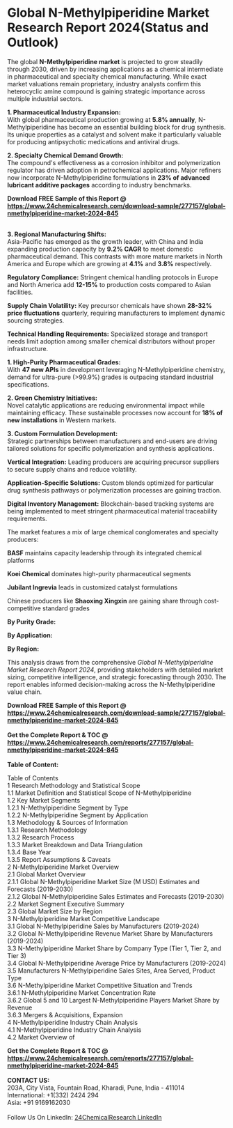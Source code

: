 <h1>Global N-Methylpiperidine Market Research Report 2024(Status and Outlook)</h1><p>The global <strong>N-Methylpiperidine market</strong> is projected to grow steadily through 2030, driven by increasing applications as a chemical intermediate in pharmaceutical and specialty chemical manufacturing. While exact market valuations remain proprietary, industry analysts confirm this heterocyclic amine compound is gaining strategic importance across multiple industrial sectors.</p><p><strong>1. Pharmaceutical Industry Expansion:</strong><br>
With global pharmaceutical production growing at <strong>5.8% annually</strong>, N-Methylpiperidine has become an essential building block for drug synthesis. Its unique properties as a catalyst and solvent make it particularly valuable for producing antipsychotic medications and antiviral drugs.</p><p><strong>2. Specialty Chemical Demand Growth:</strong><br>
The compound's effectiveness as a corrosion inhibitor and polymerization regulator has driven adoption in petrochemical applications. Major refiners now incorporate N-Methylpiperidine formulations in <strong>23% of advanced lubricant additive packages</strong> according to industry benchmarks.</p><div><b>Download FREE Sample of this Report @ 
            <a href="https://www.24chemicalresearch.com/download-sample/277157/global-nmethylpiperidine-market-2024-845">
            https://www.24chemicalresearch.com/download-sample/277157/global-nmethylpiperidine-market-2024-845</a></b></div><br><p><strong>3. Regional Manufacturing Shifts:</strong><br>
Asia-Pacific has emerged as the growth leader, with China and India expanding production capacity by <strong>9.2% CAGR</strong> to meet domestic pharmaceutical demand. This contrasts with more mature markets in North America and Europe which are growing at <strong>4.1%</strong> and <strong>3.8%</strong> respectively.</p><p><strong>Regulatory Compliance:</strong> Stringent chemical handling protocols in Europe and North America add <strong>12-15%</strong> to production costs compared to Asian facilities.</p><p><strong>Supply Chain Volatility:</strong> Key precursor chemicals have shown <strong>28-32% price fluctuations</strong> quarterly, requiring manufacturers to implement dynamic sourcing strategies.</p><p><strong>Technical Handling Requirements:</strong> Specialized storage and transport needs limit adoption among smaller chemical distributors without proper infrastructure.</p><p><strong>1. High-Purity Pharmaceutical Grades:</strong><br>
With <strong>47 new APIs</strong> in development leveraging N-Methylpiperidine chemistry, demand for ultra-pure (&gt;99.9%) grades is outpacing standard industrial specifications.</p><p><strong>2. Green Chemistry Initiatives:</strong><br>
Novel catalytic applications are reducing environmental impact while maintaining efficacy. These sustainable processes now account for <strong>18% of new installations</strong> in Western markets.</p><p><strong>3. Custom Formulation Development:</strong><br>
Strategic partnerships between manufacturers and end-users are driving tailored solutions for specific polymerization and synthesis applications.</p><p><strong>Vertical Integration:</strong> Leading producers are acquiring precursor suppliers to secure supply chains and reduce volatility.</p><p><strong>Application-Specific Solutions:</strong> Custom blends optimized for particular drug synthesis pathways or polymerization processes are gaining traction.</p><p><strong>Digital Inventory Management:</strong> Blockchain-based tracking systems are being implemented to meet stringent pharmaceutical material traceability requirements.</p><p>The market features a mix of large chemical conglomerates and specialty producers:</p><p><strong>BASF</strong> maintains capacity leadership through its integrated chemical platforms</p><p><strong>Koei Chemical</strong> dominates high-purity pharmaceutical segments</p><p><strong>Jubilant Ingrevia</strong> leads in customized catalyst formulations</p><p>Chinese producers like <strong>Shaoxing Xingxin</strong> are gaining share through cost-competitive standard grades</p><p><strong>By Purity Grade:</strong></p><p><strong>By Application:</strong></p><p><strong>By Region:</strong></p><p>This analysis draws from the comprehensive <em>Global N-Methylpiperidine Market Research Report 2024</em>, providing stakeholders with detailed market sizing, competitive intelligence, and strategic forecasting through 2030. The report enables informed decision-making across the N-Methylpiperidine value chain.</p><div><b>Download FREE Sample of this Report @ 
            <a href="https://www.24chemicalresearch.com/download-sample/277157/global-nmethylpiperidine-market-2024-845">
            https://www.24chemicalresearch.com/download-sample/277157/global-nmethylpiperidine-market-2024-845</a></b></div><br><div><b>Get the Complete Report & TOC @ 
            <a href="https://www.24chemicalresearch.com/reports/277157/global-nmethylpiperidine-market-2024-845">
            https://www.24chemicalresearch.com/reports/277157/global-nmethylpiperidine-market-2024-845</a></b></div><br>
            <b>Table of Content:</b><p>Table of Contents<br />
1 Research Methodology and Statistical Scope<br />
1.1 Market Definition and Statistical Scope of N-Methylpiperidine<br />
1.2 Key Market Segments<br />
1.2.1 N-Methylpiperidine Segment by Type<br />
1.2.2 N-Methylpiperidine Segment by Application<br />
1.3 Methodology & Sources of Information<br />
1.3.1 Research Methodology<br />
1.3.2 Research Process<br />
1.3.3 Market Breakdown and Data Triangulation<br />
1.3.4 Base Year<br />
1.3.5 Report Assumptions & Caveats<br />
2 N-Methylpiperidine Market Overview<br />
2.1 Global Market Overview<br />
2.1.1 Global N-Methylpiperidine Market Size (M USD) Estimates and Forecasts (2019-2030)<br />
2.1.2 Global N-Methylpiperidine Sales Estimates and Forecasts (2019-2030)<br />
2.2 Market Segment Executive Summary<br />
2.3 Global Market Size by Region<br />
3 N-Methylpiperidine Market Competitive Landscape<br />
3.1 Global N-Methylpiperidine Sales by Manufacturers (2019-2024)<br />
3.2 Global N-Methylpiperidine Revenue Market Share by Manufacturers (2019-2024)<br />
3.3 N-Methylpiperidine Market Share by Company Type (Tier 1, Tier 2, and Tier 3)<br />
3.4 Global N-Methylpiperidine Average Price by Manufacturers (2019-2024)<br />
3.5 Manufacturers N-Methylpiperidine Sales Sites, Area Served, Product Type<br />
3.6 N-Methylpiperidine Market Competitive Situation and Trends<br />
3.6.1 N-Methylpiperidine Market Concentration Rate<br />
3.6.2 Global 5 and 10 Largest N-Methylpiperidine Players Market Share by Revenue<br />
3.6.3 Mergers & Acquisitions, Expansion<br />
4 N-Methylpiperidine Industry Chain Analysis<br />
4.1 N-Methylpiperidine Industry Chain Analysis<br />
4.2 Market Overview of</p><div><b>Get the Complete Report & TOC @ 
            <a href="https://www.24chemicalresearch.com/reports/277157/global-nmethylpiperidine-market-2024-845">
            https://www.24chemicalresearch.com/reports/277157/global-nmethylpiperidine-market-2024-845</a></b></div><br><b>CONTACT US:</b><br>
            203A, City Vista, Fountain Road, Kharadi, Pune, India - 411014<br>
            International: +1(332) 2424 294<br>
            Asia: +91 9169162030 <br><br>
            Follow Us On LinkedIn: <a href="https://www.linkedin.com/company/24chemicalresearch/">24ChemicalResearch LinkedIn</a>
